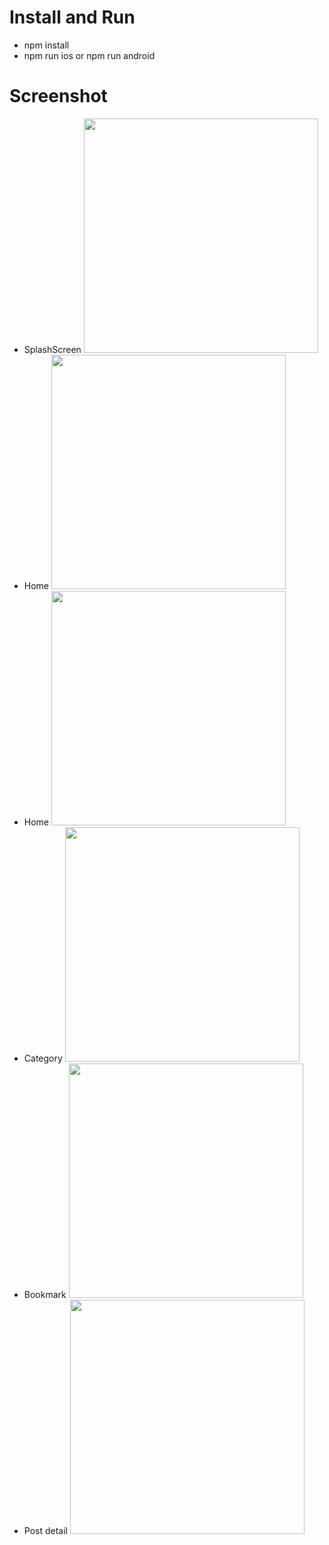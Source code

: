 # Install and Run

- npm install
- npm run ios or npm run android

# Screenshot

- SplashScreen
  <img src="src/assets/images/screenshot/SplashScreen.png?raw=true" width="375px" />
- Home
  <img src="src/assets/images/screenshot/home1.png?raw=true" width="375px">
- Home
  <img src="src/assets/images/screenshot/home2.png?raw=true" width="375px">
- Category
  <img src="src/assets/images/screenshot/categories.png?raw=true" width="375px">
- Bookmark
  <img src="src/assets/images/screenshot/bookmark.png?raw=true" width="375px">
- Post detail
  <img src="src/assets/images/screenshot/postdetail.png?raw=true" width="375px">
